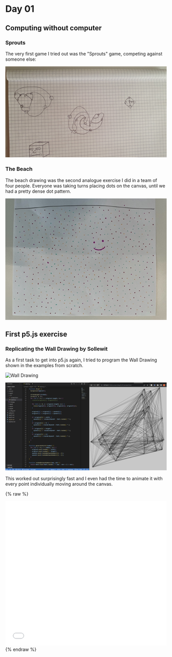 # Day 01

## Computing without computer

### Sprouts
The very first game I tried out was the "Sprouts" game, competing against someone else:

![Sprouts](content/day01/sprouts.jpg)

### The Beach
The beach drawing was the second analogue exercise I did in a team of four people. Everyone was taking turns placing dots on the canvas, until we had a pretty dense dot pattern.

![The Beach](content/day01/TheBeach.jpg)

## First p5.js exercise
### Replicating the Wall Drawing by Sollewit
As a first task to get into p5.js again, I tried to program the Wall Drawing shown in the examples from scratch.

![Wall Drawing](content/day01/test.jpg)

![Own Attempt](content/day01/Screenshot_1.png)

This worked out surprisingly fast and I even had the time to animate it with every point individually moving around the canvas.

{% raw %}
<iframe href="https://haebel7.github.io/gencg_h2201/content/day01/01/embed.html" src="content/day01/01/embed.html" width="100%" height="450px" frameborder="no"></iframe>
{% endraw %}